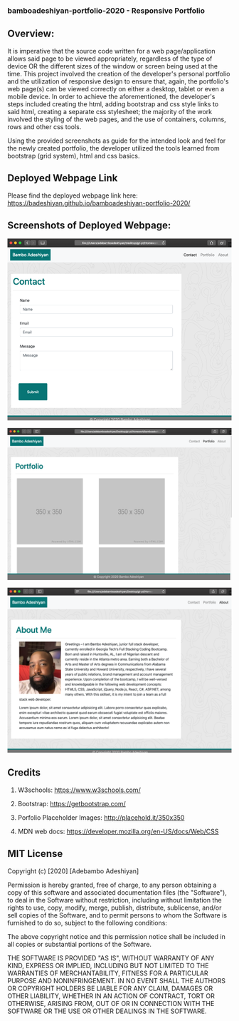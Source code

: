 ### bamboadeshiyan-portfolio-2020 - Responsive Portfolio

## Overview:

It is imperative that the source code written for a web page/application allows said page to be viewed appropriately, regardless of the type of device OR the different sizes of the window or screen being used at the time. This project involved the creation of the developer's personal portfolio and the utilization of responsive design to ensure that, again, the portfolio's web page(s) can be viewed correctly on either a desktop, tablet or even a mobile device. In order to achieve the aforementioned, the developer's steps included creating the html, adding bootstrap and css style links to said html, creating a separate css stylesheet; the majority of the work involved the styling of the web pages, and the use of containers, columns, rows and other css tools.

Using the provided screenshots as guide for the intended look and feel for the newly created portfolio, the developer utilized the tools learned from bootstrap (grid system), html and css basics.

## Deployed Webpage Link

Please find the deployed webpage link here:
https://badeshiyan.github.io/bamboadeshiyan-portfolio-2020/

## Screenshots of Deployed Webpage:

![Bambo Adeshiyan](assets/images/screenshotcontact.png)

![Bambo Adeshiyan](assets/images/screenshotportfolio.png)

![Bambo Adeshiyan](assets/images/screenshotaboutme.png)

## Credits

1. W3schools: https://www.w3schools.com/

2. Bootstrap: https://getbootstrap.com/

3. Porfolio Placeholder Images: http://placehold.it/350x350

4. MDN web docs: https://developer.mozilla.org/en-US/docs/Web/CSS

## MIT License

Copyright (c) [2020] [Adebambo Adeshiyan]

Permission is hereby granted, free of charge, to any person obtaining a copy
of this software and associated documentation files (the "Software"), to deal
in the Software without restriction, including without limitation the rights
to use, copy, modify, merge, publish, distribute, sublicense, and/or sell
copies of the Software, and to permit persons to whom the Software is
furnished to do so, subject to the following conditions:

The above copyright notice and this permission notice shall be included in all
copies or substantial portions of the Software.

THE SOFTWARE IS PROVIDED "AS IS", WITHOUT WARRANTY OF ANY KIND, EXPRESS OR
IMPLIED, INCLUDING BUT NOT LIMITED TO THE WARRANTIES OF MERCHANTABILITY,
FITNESS FOR A PARTICULAR PURPOSE AND NONINFRINGEMENT. IN NO EVENT SHALL THE
AUTHORS OR COPYRIGHT HOLDERS BE LIABLE FOR ANY CLAIM, DAMAGES OR OTHER
LIABILITY, WHETHER IN AN ACTION OF CONTRACT, TORT OR OTHERWISE, ARISING FROM,
OUT OF OR IN CONNECTION WITH THE SOFTWARE OR THE USE OR OTHER DEALINGS IN THE
SOFTWARE.

```

```

